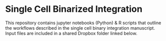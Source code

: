 # Single Cell Binarized Integration

This repository contains jupyter notebooks (Python) & R scripts that outline the workflows described in the single cell binary integration manuscript. Input files are included in a shared Dropbox folder linked below.